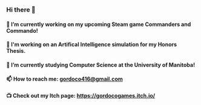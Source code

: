 ### Hi there 👋

#### 🔭 I’m currently working on my upcoming Steam game Commanders and Commando!
#### 🤖 I'm working on an Artifical Intelligence simulation for my Honors Thesis.
#### 🌱 I’m currently studying Computer Science at the University of Manitoba!  
#### 📫 How to reach me: gordoco416@gmail.com  
#### 📺 Check out my Itch page: https://gordocogames.itch.io/  

<!--
**Gordoco/Gordoco** is a ✨ _special_ ✨ repository because its `README.md` (this file) appears on your GitHub profile.

Here are some ideas to get you started:

- 🔭 I’m currently working on ...
- 🌱 I’m currently learning ...
- 👯 I’m looking to collaborate on ...
- 🤔 I’m looking for help with ...
- 💬 Ask me about ...
- 📫 How to reach me: ...
- 😄 Pronouns: ...
- ⚡ Fun fact: ...
-->
